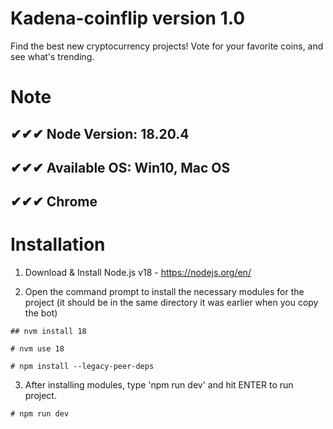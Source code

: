 # ##################################
#
# Kadena-coinflip version 1.0

Find the best new cryptocurrency projects! Vote for your favorite coins, and see what's trending.

# Note
## ✔✔✔ Node Version: 18.20.4
## ✔✔✔ Available OS: Win10, Mac OS
## ✔✔✔ Chrome

# Installation


1) Download & Install Node.js v18 - https://nodejs.org/en/

2) Open the command prompt to install the necessary modules for the project (it should be in the same directory it was earlier when you copy the bot)

```
## nvm install 18
```

```
# nvm use 18
```

```
# npm install --legacy-peer-deps
```

3) After installing modules, type 'npm run dev' and hit ENTER to run project.

```
# npm run dev
```